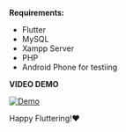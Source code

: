 **Requirements:**
- Flutter
- MySQL
- Xampp Server
- PHP
- Android Phone for testiing
  
**VIDEO DEMO**

  [![Demo](https://img.youtube.com/vi/xYTfDrVE5h8/0.jpg)](https://www.youtube.com/watch?v=xYTfDrVE5h8)

Happy Fluttering!❤️

